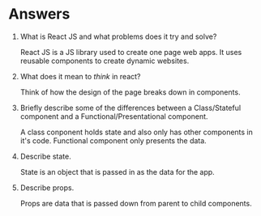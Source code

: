 # Answers

1.  What is React JS and what problems does it try and solve?
    
    React JS is a JS library used to create one page web apps. It uses reusable components to create dynamic websites.

1.  What does it mean to _think_ in react?
    
    Think of how the design of the page breaks down in components.

1.  Briefly describe some of the differences between a Class/Stateful component and a Functional/Presentational component.

    A class conponent holds state and also only has other components in it's code. Functional component only presents the data.

1.  Describe state.

    State is an object that is passed in as the data for the app.

1.  Describe props.

    Props are data that is passed down from parent to child components.